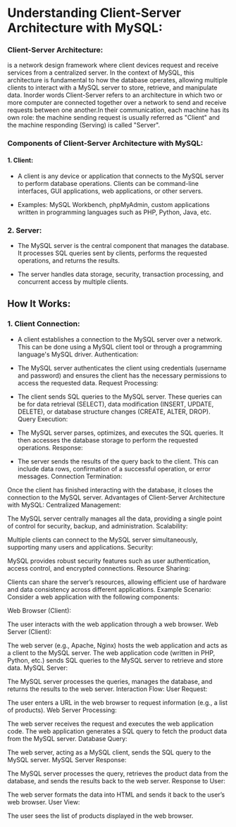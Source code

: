 
# Understanding Client-Server Architecture with MySQL:

### Client-Server Architecture:

is a network design framework where client devices request and receive services from a centralized server. In the context of MySQL, this architecture is fundamental to how the database operates, allowing multiple clients to interact with a MySQL server to store, retrieve, and manipulate data. Inorder words Client-Server refers to an architecture in which two or more computer are connected together over a network to send and receive requests between one another.In their communication, each machine has its own role: the machine sending request is usually referred as "Client" and the machine responding (Serving) is called "Server".


### Components of Client-Server Architecture with MySQL:

#### 1. Client:

- A client is any device or application that connects to the MySQL server to perform database operations. Clients can be command-line interfaces, GUI applications, web applications, or other servers.

- Examples: MySQL Workbench, phpMyAdmin, custom applications written in programming languages such as PHP, Python, Java, etc.

### 2. Server:

- The MySQL server is the central component that manages the database. It processes SQL queries sent by clients, performs the requested operations, and returns the results.

- The server handles data storage, security, transaction processing, and concurrent access by multiple clients.

## How It Works:

### 1. Client Connection:

- A client establishes a connection to the MySQL server over a network. This can be done using a MySQL client tool or through a programming language's MySQL driver.
Authentication:

- The MySQL server authenticates the client using credentials (username and password) and ensures the client has the necessary permissions to access the requested data.
Request Processing:

- The client sends SQL queries to the MySQL server. These queries can be for data retrieval (SELECT), data modification (INSERT, UPDATE, DELETE), or database structure changes (CREATE, ALTER, DROP).
Query Execution:

- The MySQL server parses, optimizes, and executes the SQL queries. It then accesses the database storage to perform the requested operations.
Response:

- The server sends the results of the query back to the client. This can include data rows, confirmation of a successful operation, or error messages.
Connection Termination:

Once the client has finished interacting with the database, it closes the connection to the MySQL server.
Advantages of Client-Server Architecture with MySQL:
Centralized Management:

The MySQL server centrally manages all the data, providing a single point of control for security, backup, and administration.
Scalability:

Multiple clients can connect to the MySQL server simultaneously, supporting many users and applications.
Security:

MySQL provides robust security features such as user authentication, access control, and encrypted connections.
Resource Sharing:

Clients can share the server’s resources, allowing efficient use of hardware and data consistency across different applications.
Example Scenario:
Consider a web application with the following components:

Web Browser (Client):

The user interacts with the web application through a web browser.
Web Server (Client):

The web server (e.g., Apache, Nginx) hosts the web application and acts as a client to the MySQL server.
The web application code (written in PHP, Python, etc.) sends SQL queries to the MySQL server to retrieve and store data.
MySQL Server:

The MySQL server processes the queries, manages the database, and returns the results to the web server.
Interaction Flow:
User Request:

The user enters a URL in the web browser to request information (e.g., a list of products).
Web Server Processing:

The web server receives the request and executes the web application code.
The web application generates a SQL query to fetch the product data from the MySQL server.
Database Query:

The web server, acting as a MySQL client, sends the SQL query to the MySQL server.
MySQL Server Response:

The MySQL server processes the query, retrieves the product data from the database, and sends the results back to the web server.
Response to User:

The web server formats the data into HTML and sends it back to the user’s web browser.
User View:

The user sees the list of products displayed in the web browser.




